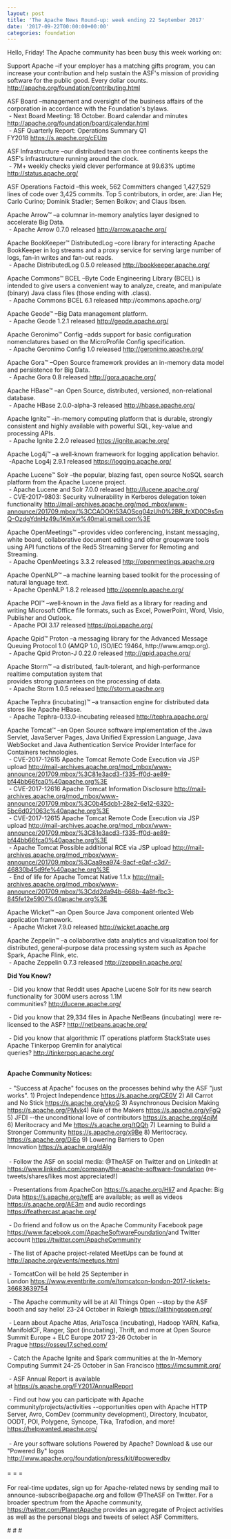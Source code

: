 ```yaml
---
layout: post
title: 'The Apache News Round-up: week ending 22 September 2017'
date: '2017-09-22T00:00:00+00:00'
categories: foundation
---
```

<div>Hello, Friday! The Apache community has been busy this week working on:</div> 
  <p>Support Apache&nbsp;–if your employer has a matching gifts program, you can increase your contribution and help sustain the ASF's mission of providing software for the public good. Every dollar counts. <a href="http://apache.org/foundation/contributing.html">http://apache.org/foundation/contributing.html</a></p> 
  <p>ASF Board –management and oversight of the business affairs of the corporation in accordance with the Foundation's bylaws.<br />&nbsp;- Next Board Meeting: 18 October. Board calendar and minutes <a href="http://apache.org/foundation/board/calendar.html">http://apache.org/foundation/board/calendar.html</a><br />&nbsp;- ASF Quarterly Report: Operations Summary Q1 FY2018&nbsp;<a href="https://s.apache.org/cEUm">https://s.apache.org/cEUm</a></p> 
  <p>ASF Infrastructure –our distributed team on three continents keeps the ASF's infrastructure running around the clock.<br />&nbsp;- 7M+ weekly checks yield clever performance at 99.63% uptime <a href="http://status.apache.org/">http://status.apache.org/</a></p> 
  <p>ASF Operations Factoid&nbsp;–this week, 562 Committers changed 1,427,529 lines of code over 3,425 commits. Top 5 contributors, in order, are: Jian He; Carlo Curino; Dominik Stadler; Semen Boikov; and Claus Ibsen.</p> 
  <p>Apache Arrow™ –a columnar in-memory analytics layer designed to accelerate Big Data.<br />&nbsp;- Apache Arrow 0.7.0 released&nbsp;<a href="http://arrow.apache.org/">http://arrow.apache.org/</a></p> 
  <p>Apache BookKeeper™ DistributedLog –core library for interacting Apache BookKeeper in log streams and a proxy service for serving large number of logs, fan-in writes and fan-out reads.<br />&nbsp;- Apache DistributedLog 0.5.0 released&nbsp;<a href="http://bookkeeper.apache.org/">http://bookkeeper.apache.org/</a></p> 
  <p>Apache Commons™ BCEL –Byte Code Engineering Library (BCEL) is intended to give users a convenient way to analyze, create, and manipulate (binary) Java class files (those ending with .class).<br />&nbsp;- Apache Commons BCEL 6.1 released http://commons.apache.org/&nbsp;</p> 
  <p>Apache Geode™ –Big&nbsp;Data management platform.<br />&nbsp;- Apache Geode 1.2.1 released <a href="http://geode.apache.org/">http://geode.apache.org/</a> </p> 
  <p>Apache Geronimo™ Config –adds support for basic configuration nomenclatures based on the MicroProfile Config specification.<br />&nbsp;- Apache Geronimo Config 1.0 released&nbsp;<a href="http://geronimo.apache.org/">http://geronimo.apache.org/</a></p> 
  <div> 
    <p>Apache Gora™ –Open Source framework provides an in-memory data model and persistence for Big Data.<br />&nbsp;- Apache Gora 0.8 released&nbsp;<a href="http://gora.apache.org/">http://gora.apache.org/</a></p> 
    <p>Apache HBase™ –an Open Source, distributed, versioned, non-relational database.<br />&nbsp;- Apache HBase 2.0.0-alpha-3 released&nbsp;<a href="http://hbase.apache.org/">http://hbase.apache.org/</a></p> 
    <p>Apache Ignite™ –in-memory computing platform that is durable, strongly consistent and highly available with powerful SQL, key-value and processing APIs.<br />&nbsp;- Apache Ignite 2.2.0 released&nbsp;<a href="https://ignite.apache.org/">https://ignite.apache.org/</a></p> 
    <p>Apache Log4j™ –a well-known framework for logging application behavior.<br />&nbsp;-Apache Log4j 2.9.1 released&nbsp;<a href="https://logging.apache.org/">https://logging.apache.org/</a></p> 
    <p>Apache Lucene™ Solr –the popular, blazing fast, open source NoSQL search platform from the Apache Lucene project.<br />&nbsp;-&nbsp;Apache Lucene and Solr 7.0.0 released&nbsp;<a href="http://lucene.apache.org/">http://lucene.apache.org/</a><br />&nbsp;- CVE-2017-9803: Security vulnerability in Kerberos delegation token functionality&nbsp;<a href="http://mail-archives.apache.org/mod_mbox/www-announce/201709.mbox/%3CCAOOKt53AOScg04zUh0%2BR_fcXD0C9s5mQ-OzdgYdnHz49u1KmXw%40mail.gmail.com%3E">http://mail-archives.apache.org/mod_mbox/www-announce/201709.mbox/%3CCAOOKt53AOScg04zUh0%2BR_fcXD0C9s5mQ-OzdgYdnHz49u1KmXw%40mail.gmail.com%3E</a></p> 
    <p>Apache OpenMeetings™ –provides video conferencing, instant messaging, white board, collaborative document editing and other groupware tools using API functions of the Red5 Streaming Server for Remoting and Streaming.<br />&nbsp;- Apache OpenMeetings 3.3.2 released&nbsp;<a href="http://openmeetings.apache.org">http://openmeetings.apache.org</a></p> 
    <p>Apache OpenNLP™ –a machine learning based toolkit for the processing of natural language text.<br />&nbsp;- Apache OpenNLP 1.8.2 released&nbsp;<a href="http://opennlp.apache.org/">http://opennlp.apache.org/</a></p> 
    <p>Apache POI™ –well-known in the Java field as a library for reading and writing Microsoft Office file formats, such as Excel, PowerPoint, Word, Visio, Publisher and Outlook.<br />&nbsp;- Apache POI 3.17 released&nbsp;<a href="https://poi.apache.org/">https://poi.apache.org/</a></p> 
    <p>Apache Qpid™ Proton –a messaging library for the Advanced Message Queuing Protocol 1.0 (AMQP 1.0, ISO/IEC 19464, http://www.amqp.org).<br />&nbsp;- Apache Qpid Proton-J 0.22.0 released&nbsp;<span style="white-space: pre-wrap;"><a href="http://qpid.apache.org/">http://qpid.apache.org/</a></span></p> 
    <p>Apache Storm™ –a distributed, fault-tolerant, and high-performance realtime computation system that<br />provides strong guarantees on the processing of data.<br />&nbsp;-&nbsp;Apache Storm 1.0.5 released&nbsp;<a href="http://storm.apache.org">http://storm.apache.org</a></p> 
    <p> </p> 
    <p>Apache Tephra (incubating)™ –a transaction engine for distributed data stores like Apache HBase.<br />&nbsp;- Apache Tephra-0.13.0-incubating released&nbsp;<a href="http://tephra.apache.org/">http://tephra.apache.org/</a></p> 
    <p>Apache Tomcat™ –an Open Source software implementation of the Java Servlet, JavaServer Pages, Java Unified Expression Language, Java WebSocket and Java Authentication Service Provider Interface for Containers technologies.<br />&nbsp;-&nbsp;CVE-2017-12615 Apache Tomcat Remote Code Execution via JSP upload&nbsp;<a href="http://mail-archives.apache.org/mod_mbox/www-announce/201709.mbox/%3C81e3acd3-f335-ff0d-ae89-bf44bb66fca0%40apache.org%3E">http://mail-archives.apache.org/mod_mbox/www-announce/201709.mbox/%3C81e3acd3-f335-ff0d-ae89-bf44bb66fca0%40apache.org%3E</a><br />&nbsp;- CVE-2017-12616 Apache Tomcat Information Disclosure&nbsp;<a href="http://mail-archives.apache.org/mod_mbox/www-announce/201709.mbox/%3C0b45dcb1-28e2-6e12-6320-5bc6d021063c%40apache.org%3E">http://mail-archives.apache.org/mod_mbox/www-announce/201709.mbox/%3C0b45dcb1-28e2-6e12-6320-5bc6d021063c%40apache.org%3E</a><br />&nbsp;-&nbsp;CVE-2017-12615 Apache Tomcat Remote Code Execution via JSP upload&nbsp;<a href="http://mail-archives.apache.org/mod_mbox/www-announce/201709.mbox/%3C81e3acd3-f335-ff0d-ae89-bf44bb66fca0%40apache.org%3E">http://mail-archives.apache.org/mod_mbox/www-announce/201709.mbox/%3C81e3acd3-f335-ff0d-ae89-bf44bb66fca0%40apache.org%3E</a><br />&nbsp;- Apache Tomcat Possible additional RCE via JSP upload&nbsp;<a href="http://mail-archives.apache.org/mod_mbox/www-announce/201709.mbox/%3Caa9ea974-9acf-e0af-c3d7-46830b45d9fe%40apache.org%3E">http://mail-archives.apache.org/mod_mbox/www-announce/201709.mbox/%3Caa9ea974-9acf-e0af-c3d7-46830b45d9fe%40apache.org%3E</a><br />&nbsp;-&nbsp;End of life for Apache Tomcat Native 1.1.x&nbsp;<a href="http://mail-archives.apache.org/mod_mbox/www-announce/201709.mbox/%3Cdd2da94b-668b-4a8f-fbc3-845fe12e5907%40apache.org%3E">http://mail-archives.apache.org/mod_mbox/www-announce/201709.mbox/%3Cdd2da94b-668b-4a8f-fbc3-845fe12e5907%40apache.org%3E</a></p> 
    <p>Apache Wicket™ –an Open Source Java component oriented Web application framework.<br />&nbsp;- Apache Wicket 7.9.0 released<span style="white-space: pre;"> </span><a href="http://wicket.apache.org">http://wicket.apache.org</a></p> 
    <p>Apache Zeppelin™ –a collaborative data analytics and visualization tool for distributed, general-purpose data processing system such as Apache Spark, Apache Flink, etc.<br />&nbsp;- Apache Zeppelin 0.7.3 released&nbsp;<a href="http://zeppelin.apache.org/">http://zeppelin.apache.org/</a><br /> </p> 
  </div> 
  <div></div> 
  <div><strong>Did You Know?</strong></div> 
  <div> 
    <p>&nbsp;- Did you know that Reddit uses Apache Lucene Solr for its new search functionality for 300M users across 1.1M communities?&nbsp;<a href="http://lucene.apache.org/">http://lucene.apache.org/</a></p> 
    <p><a href="https://projects.apache.org/committees.html?date"></a>&nbsp;- Did you know that 29,334 files in Apache NetBeans (incubating) were re-licensed to the ASF?&nbsp;<a href="http://netbeans.apache.org/">http://netbeans.apache.org/</a></p> 
    <p><a href="https://jaxenter.com/jax-magazine"></a>&nbsp;- Did you know that algorithmic IT operations platform StackState uses Apache Tinkerpop Gremlin for analytical queries?&nbsp;<a href="http://tinkerpop.apache.org/">http://tinkerpop.apache.org/</a></p> 
  </div> 
  <div><strong><br />Apache Community Notices:</strong></div> 
  <div><br /></div> 
  <div>&nbsp;- &quot;Success at Apache&quot; focuses on the processes behind why the ASF &quot;just works&quot;. 1) Project Independence <a href="https://s.apache.org/CE0V">https://s.apache.org/CE0V</a> 2) All Carrot and No Stick <a href="https://s.apache.org/ykoG">https://s.apache.org/ykoG</a> 3) Asynchronous Decision Making <a href="https://s.apache.org/PMvk%20">https://s.apache.org/PMvk</a>4) Rule of the Makers <a href="https://s.apache.org/yFgQ">https://s.apache.org/yFgQ</a> 5) JFDI --the unconditional love of contributors <a href="https://s.apache.org/4pjM">https://s.apache.org/4pjM</a> 6) Meritocracy and Me <a href="https://s.apache.org/tQQh">https://s.apache.org/tQQh</a> 7) Learning to Build a Stronger Community <a href="https://s.apache.org/x9Be">https://s.apache.org/x9Be</a>&nbsp;8) Meritocracy. <a href="https://s.apache.org/DiEo">https://s.apache.org/DiEo</a>&nbsp;9) Lowering Barriers to Open Innovation&nbsp;<a href="https://s.apache.org/dAlg">https://s.apache.org/dAlg</a></div> 
  <div><br /></div> 
  <div>&nbsp;- Follow the ASF on social media: @TheASF on Twitter and on LinkedIn at <a href="https://www.linkedin.com/company/the-apache-software-foundation">https://www.linkedin.com/company/the-apache-software-foundation</a> (re-tweets/shares/likes most appreciated!)</div> 
  <div> 
    <p>&nbsp;- Presentations from ApacheCon <a href="https://s.apache.org/Hli7">https://s.apache.org/Hli7</a> and Apache: Big Data <a href="https://s.apache.org/tefE">https://s.apache.org/tefE</a> are available; as well as videos <a href="https://s.apache.org/AE3m">https://s.apache.org/AE3m</a> and audio recordings <a href="https://feathercast.apache.org/">https://feathercast.apache.org/</a></p> 
    <p>&nbsp;- Do friend and follow us on the Apache Community Facebook page <a href="https://www.facebook.com/ApacheSoftwareFoundation/">https://www.facebook.com/ApacheSoftwareFoundation/</a>and Twitter account <a href="https://twitter.com/ApacheCommunity">https://twitter.com/ApacheCommunity</a><a href="https://feathercast.apache.org/"></a></p> 
  </div> 
  <div> 
    <p>&nbsp;- The list of Apache project-related MeetUps can be found at <a href="https://twitter.com/ApacheCommunity">http://apache.org/events/meetups.html</a></p> 
    <p>&nbsp;- TomcatCon will be held 25 September in London&nbsp;<a href="https://www.eventbrite.com/e/tomcatcon-london-2017-tickets-36683639754">https://www.eventbrite.com/e/tomcatcon-london-2017-tickets-36683639754</a></p> 
  </div> 
  <div> 
    <p>&nbsp;- The Apache community will be at All Things Open --stop by the ASF booth and say hello! 23-24 October in Raleigh&nbsp;<a href="https://allthingsopen.org/">https://allthingsopen.org/</a></p> 
  </div> 
  <div> 
    <p>&nbsp;- Learn about Apache Atlas, AriaTosca (incubating), Hadoop YARN, Kafka, ManifoldCF, Ranger, Spot (incubating), Thrift, and more at Open Source Summit Europe + ELC Europe 2017 23-26 October in Prague&nbsp;<a href="https://osseu17.sched.com/">https://osseu17.sched.com/</a></p> 
    <p>&nbsp;- Catch the Apache Ignite and Spark communities at the In-Memory Computing Summit 24-25 October in San Francisco <a href="https://imcsummit.org/">https://imcsummit.org/</a></p> 
    <p>&nbsp;- ASF Annual Report is available at&nbsp;<a href="https://s.apache.org/FY2017AnnualReport">https://s.apache.org/FY2017AnnualReport</a></p> 
  </div> 
  <div>&nbsp;- Find out how you can participate with Apache community/projects/activities --opportunities open with Apache HTTP Server, Avro, ComDev (community development), Directory, Incubator, OODT, POI, Polygene, Syncope, Tika, Trafodion, and more! <a href="https://helpwanted.apache.org/">https://helpwanted.apache.org/</a></div> 
  <div><br /></div> 
  <div>&nbsp;- Are your software solutions Powered by Apache? Download &amp; use our &quot;Powered By&quot; logos <a href="http://www.apache.org/foundation/press/kit/#poweredby">http://www.apache.org/foundation/press/kit/#poweredby</a></div> 
  <div><br /></div> 
  <div>= = =</div> 
  <div><br /></div> 
  <div>For real-time updates, sign up for Apache-related news by sending mail to announce-subscribe@apache.org and follow @TheASF on Twitter. For a broader spectrum from the Apache community, <a href="https://twitter.com/PlanetApache">https://twitter.com/PlanetApache</a> provides an aggregate of Project activities as well as the personal blogs and tweets of select ASF Committers.</div> 
  <p># # #</p>
